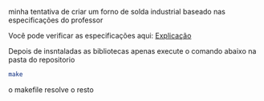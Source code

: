 minha tentativa de criar um forno de solda industrial baseado nas especificações do professor

Você pode verificar as especificações aqui: <a href="https://gitlab.com/fse_fga/trabalhos-2022_2/trabalho-2-2022-2" target=_blank>Explicação</a>

Depois de insntaladas as bibliotecas apenas execute o comando abaixo na pasta do repositorio

```bash 
make
```

o makefile resolve o resto
